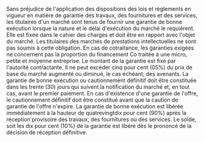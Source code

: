 
Sans préjudice de l'application des dispositions des lois et règlements
en vigueur en matière de garantie des travaux, des fournitures et des
services, les titulaires d'un marché sont tenus de fournir une garantie
de bonne exécution lorsque la nature et le délai d'exécution du marché
le requièrent.
Elle est fixée dans le cahier des charges et doit être en rapport avec
l'objet du marché.
Les titulaires des marchés de prestations intellectuelles ne sont pas
soumis à cette obligation.
En cas de cotraitance, les garanties exigées ne concernent pas la
proportion du financement Co traitée à une micro, petite et moyenne
entreprise.
Le montant de la garantie est fixé par l'autorité contractante. Il ne
peut excéder cinq pour cent (05%) du prix de base du marché augmenté ou
diminué, le cas échéant, des avenants.
La garantie de bonne exécution ou cautionnement définitif doit être
constituée dans les trente (30) jours qui suivent la notification du
marché et, en tout cas, avant le premier paiement.
En cas d'existence d'une garantie de l'offre, le cautionnement
définitif doit être constitué avant que la caution de garantie de
l'offre n'expire.
La garantie de bonne exécution est libérée immédiatement à la hauteur de
quatrevingtdix pour cent (90%) après la réception provisoire des
travaux, des fournitures ou des services.
Le solde, soit les dix pour cent (10%) de la garantie est libéré dès le
prononcé de la décision de réception définitive.